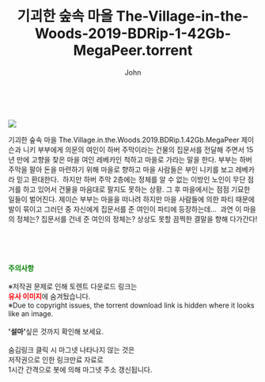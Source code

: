 ﻿---
layout: post
title:  "    기괴한 숲속 마을 The-Village-in-the-Woods-2019-BDRip-1-42Gb-MegaPeer.torrent"
author: John
categories: [ 영화 ]
tags: [  ]
image: https://torrentrj54.com/uploadfile/full/43a4026b43ef50f6eb90ec2d91425a88ed9d06f3.jpg 
description: "    기괴한 숲속 마을 The-Village-in-the-Woods-2019-BDRip-1-42Gb-MegaPeer torrent 정보 공유"
toc: true
toc_sticky: true
---

<br>
<p><img src="https://torrentrj54.com/uploadfile/full/43a4026b43ef50f6eb90ec2d91425a88ed9d06f3.jpg"/></p>
 기괴한 숲속 마을 The.Village.in.the.Woods.2019.BDRip.1.42Gb.MegaPeer 제이슨과 니키 부부에게 의문의 여인이 하버 주막이라는 건물의 집문서를 전달해 주면서 15년 만에 고향을 찾은 마을 여인 레베카인 척하고 마을로 가라는 말을 한다. 부부는 하버 주막을 팔아 돈을 마련하기 위해 마을로 향하고 마을 사람들은 부인 니키를 보고 레베카라 믿고 환대한다.  하지만 하버 주막 2층에는 정체를 알 수 없는 이방인 노인이 무단 점거를 하고 있어서 건물을 마음대로 팔지도 못하는 상황. 그 후 마을에서는 점점 기묘한 일들이 벌어진다. 제이슨 부부는 마을을 떠나려 하지만 마을 사람들에 의한 파티 때문에 발이 묶이고 그러던 중 자신에게 집문서를 준 여인이 파티에 등장하는데...  과연 이 마을의 정체는? 집문서를 건네 준 여인의 정체는? 상상도 못할 끔찍한 결말을 향해 다가간다! 
    
<br><br><br>
<p data-ke-size="size16"><b><span style="color: green;">주의사항</span></b><br /><br />※저작권 문제로 인해 토렌트 다운로드 링크는<br /><b><span style="color: red;">유사 이미지</span></b>에 숨겨뒀습니다.<br />※Due to copyright issues, the torrent download link is hidden where it looks like an image.<br /><br /><b>'설마'</b>싶은 것까지 확인해 보세요.<br /><br />숨김링크 클릭 시 마그넷 나타나지 않는 것은<br />저작권으로 인한 링크만료 자료로<br />1시간 간격으로 봇에 의해 마그넷 주소 갱신됩니다.</p>
